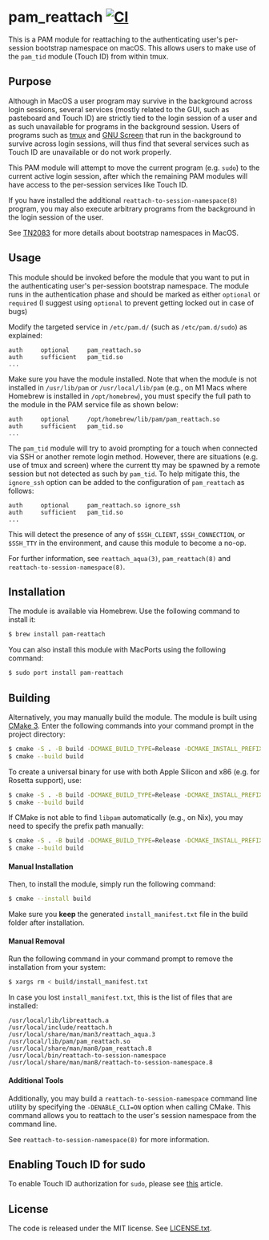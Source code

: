 pam\_reattach
[![CI](https://github.com/fabianishere/pam_reattach/actions/workflows/ci.yml/badge.svg)](https://github.com/fabianishere/pam_reattach/actions/workflows/ci.yml)
=============
This is a PAM module for reattaching to the authenticating user's per-session
bootstrap namespace on macOS. 
This allows users to make use of the `pam_tid` module (Touch ID) from within tmux.

## Purpose
Although in MacOS a user program may survive in the background across login sessions, several services (mostly related to the GUI, such as pasteboard and Touch ID) are 
strictly tied to the login session of a user and as such unavailable for programs in the background session. 
Users of programs such as [tmux](https://github.com/tmux/tmux) and [GNU Screen](https://www.gnu.org/software/screen/) that run in the background to survive across login sessions, 
will thus find that several services such as Touch ID are unavailable or do not work properly.

This PAM module will attempt to move the current program (e.g. `sudo`) to the current active login session,
after which the remaining PAM modules will have access to the per-session services like Touch ID.

If you have installed the additional `reattach-to-session-namespace(8)` program, you may also execute arbitrary
programs from the background in the login session of the user.

See [TN2083](https://developer.apple.com/library/archive/technotes/tn2083/_index.html) for more details
about bootstrap namespaces in MacOS.

## Usage
This module should be invoked before the module that you want to put in the
authenticating user's per-session bootstrap namespace. The module runs in the
authentication phase and should be marked as either `optional` or `required`
(I suggest using `optional` to prevent getting locked out in case of bugs)

Modify the targeted service in `/etc/pam.d/` (such as `/etc/pam.d/sudo`) as explained:
```
auth     optional     pam_reattach.so
auth     sufficient   pam_tid.so
...
```

Make sure you have the module installed. Note that when the module is not installed in `/usr/lib/pam` or `/usr/local/lib/pam` (e.g., on M1 Macs where Homebrew is installed in `/opt/homebrew`), you must specify the full path to the module in the PAM service file as shown below:  
```
auth     optional     /opt/homebrew/lib/pam/pam_reattach.so
auth     sufficient   pam_tid.so
...
```

The `pam_tid` module will try to avoid prompting for a touch when connected via SSH or another remote login method. However, there are situations (e.g. use of tmux and screen) where the current tty may be spawned by a remote session but not detected as such by `pam_tid`. To help mitigate this, the `ignore_ssh` option can be added to the configuration of `pam_reattach` as follows:
```
auth     optional     pam_reattach.so ignore_ssh
auth     sufficient   pam_tid.so
...
```
This will detect the presence of any of `$SSH_CLIENT`, `$SSH_CONNECTION`, or `$SSH_TTY` in the environment, and cause this module to become a no-op.

For further information, see `reattach_aqua(3)`, `pam_reattach(8)` and `reattach-to-session-namespace(8)`.

## Installation
The module is available via Homebrew. Use the following command to install it:

```bash
$ brew install pam-reattach
```

You can also install this module with MacPorts using the following command:

```bash
$ sudo port install pam-reattach
```

## Building 
Alternatively, you may manually build the module. The module is built using [CMake 3](https://cmake.org). Enter the following commands into your
command prompt in the project directory:

```bash
$ cmake -S . -B build -DCMAKE_BUILD_TYPE=Release -DCMAKE_INSTALL_PREFIX:PATH=/usr/local
$ cmake --build build
```

To create a universal binary for use with both Apple Silicon and x86 (e.g. for Rosetta support), use:

```bash
$ cmake -S . -B build -DCMAKE_BUILD_TYPE=Release -DCMAKE_INSTALL_PREFIX:PATH=/usr/local -DCMAKE_OSX_ARCHITECTURES="arm64;x86_64" 
$ cmake --build build
```

If CMake is not able to find `libpam` automatically (e.g., on Nix), you may need to specify the prefix path manually:
```bash
$ cmake -S . -B build -DCMAKE_BUILD_TYPE=Release -DCMAKE_INSTALL_PREFIX:PATH=/usr/local -DCMAKE_PREFIX_PATH="/Library/Developer/CommandLineTools/SDKs/MacOSX.sdk/usr/lib/"
$ cmake --build build
```

#### Manual Installation
Then, to install the module, simply run the following command:
```bash
$ cmake --install build
```
Make sure you **keep** the generated `install_manifest.txt` file in the build folder after installation. 

#### Manual Removal 
Run the following command in your command prompt to remove the installation from your system:

```bash
$ xargs rm < build/install_manifest.txt
```

In case you lost `install_manifest.txt`, this is the list of files that are installed:
```
/usr/local/lib/libreattach.a
/usr/local/include/reattach.h
/usr/local/share/man/man3/reattach_aqua.3
/usr/local/lib/pam/pam_reattach.so
/usr/local/share/man/man8/pam_reattach.8
/usr/local/bin/reattach-to-session-namespace
/usr/local/share/man/man8/reattach-to-session-namespace.8
```
 
#### Additional Tools
Additionally, you may build a `reattach-to-session-namespace` command line
utility by specifying the `-DENABLE_CLI=ON` option when calling CMake. This command allows you to reattach to the user's session namespace from the
command line. 

See `reattach-to-session-namespace(8)` for more information. 


## Enabling Touch ID for sudo
To enable Touch ID authorization for `sudo`, please see [this](https://derflounder.wordpress.com/2017/11/17/enabling-touch-id-authorization-for-sudo-on-macos-high-sierra/)
article.

## License
The code is released under the MIT license. See [LICENSE.txt](/LICENSE.txt).

